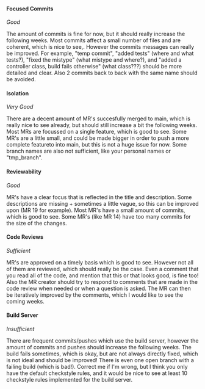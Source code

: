 #### Focused Commits
_Good_

The amount of commits is fine for now, but it should really increase the following weeks. Most commits affect a small number of files and are coherent, which is nice to see,. However the commits messages can really be improved. For example, "temp commit", "added tests" (where and what tests?), "fixed the mistype" (what mistype and where?), and "added a controller class, build fails otherwise" (what class???) should be more detailed and clear. Also 2 commits back to back with the same name should be avoided.


#### Isolation
_Very Good_

There are a decent amount of MR's succesfully merged to main, which is really nice to see already, but should still increase a bit the following weeks. Most MRs are focussed on a single feature, which is good to see. Some MR's are a little small, and could be made bigger in order to push a more complete featureto into main, but this is not a huge issue for now. Some branch names are also not sufficient, like your personal names or "tmp_branch".


#### Reviewability
_Good_

MR's have a clear focus that is reflected in the title and description. Some descriptions are missing + sometimes a little vague, so this can be improved upon (MR 19 for example). Most MR's have a small amount of commits, which is good to see. Some MR's (like MR 14) have too many commits for the size of the changes. 


#### Code Reviews
_Sufficient_

MR's are approved on a timely basis which is good to see. However not all of them are reviewed, which should really be the case. Even a comment that you read all of the code, and mention that this or that looks good, is fine too! Also the MR creator should try to respond to comments that are made in the code review when needed or when a question is asked. The MR can then be iteratively improved by the comments, which I would like to see the coming weeks.



#### Build Server
_Insufficient_

There are frequent commits/pushes which use the build server, however the amount of commits and pushes should increase the following weeks. The build fails sometimes, which is okay, but are not always directly fixed, which is not ideal and should be improved! There is even one open branch with a failing build (which is bad!). Correct me if I'm wrong, but I think you only have the default checkstyle rules, and it would be nice to see at least 10 checkstyle rules implemented for the build server. 


